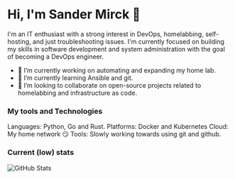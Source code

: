 # Hi, I'm Sander Mirck 👋

I'm an IT enthusiast with a strong interest in DevOps, homelabbing, self-hosting, and just troubleshooting issues. I'm currently focused on building my skills in software development and system administration with the goal of becoming a DevOps engineer. 


- 🔭 I’m currently working on automating and expanding my home lab. 
- 🌱 I’m currently learning Ansible and git.
- 👯 I’m looking to collaborate on open-source projects related to homelabbing and infrastructure as code.


### My tools and Technologies
Languages: Python, Go and Rust.
Platforms: Docker and Kubernetes
Cloud: My home network 😏
Tools: Slowly working towards using git and github.

### Current (low) stats
![GitHub Stats](https://github-readme-stats.vercel.app/api?username=Sander-Mirck&theme=tokyonight&show_icons=true&hide_border=true&count_private=true)
